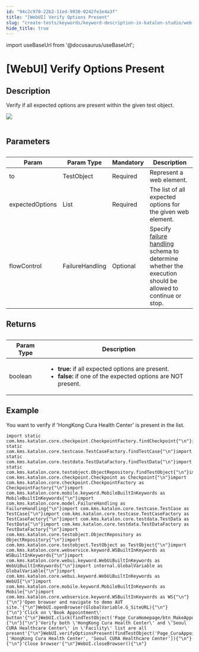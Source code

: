 ```yaml
---
id: "94c2c970-22b2-11ed-9930-0242fe3e4a3f"
title: "[WebUI] Verify Options Present"
slug: "create-tests/keywords/keyword-description-in-katalon-studio/web-ui-keywords/webui-verify-options-present"
hide_title: true
---
```

import useBaseUrl from '@docusaurus/useBaseUrl';


# <a id="id_0" class="anchor_top_offset"/><a id="ariaid-title1" class="anchor_top_offset"/>[WebUI] Verify Options Present


## <a id="id_0__id_1" class="anchor_top_offset"/>Description

              
<p xmlns="http://www.w3.org/1999/xhtml" className="p">Verify if all expected options are present within the given test   object.</p> 
      
<p xmlns="http://www.w3.org/1999/xhtml" className="p">   <img className="image" src={useBaseUrl("https://github.com/katalon-studio/docs-images/raw/master/katalon-studio/docs/webui-verify-options-present/label.jpg")} /><br /><br /> </p> 
      

## <a id="id_0__id_2" class="anchor_top_offset"/>Parameters

              
<table xmlns="http://www.w3.org/1999/xhtml" className="table anchor_top_offset" id="id_0__ec1e1248-d750-49f3-b79e-10988b1a54c9"><caption /><thead className="thead"><tr className><th className="entry anchor_top_offset" id="id_0__ec1e1248-d750-49f3-b79e-10988b1a54c9__entry__1">Param</th><th className="entry anchor_top_offset" id="id_0__ec1e1248-d750-49f3-b79e-10988b1a54c9__entry__2">Param Type</th><th className="entry anchor_top_offset" id="id_0__ec1e1248-d750-49f3-b79e-10988b1a54c9__entry__3">Mandatory</th><th className="entry anchor_top_offset" id="id_0__ec1e1248-d750-49f3-b79e-10988b1a54c9__entry__4">Description</th></tr></thead><tbody className="tbody"><tr className><td className="entry" headers="id_0__ec1e1248-d750-49f3-b79e-10988b1a54c9__entry__1 id_0__ec1e1248-d750-49f3-b79e-10988b1a54c9__entry__2 id_0__ec1e1248-d750-49f3-b79e-10988b1a54c9__entry__3 id_0__ec1e1248-d750-49f3-b79e-10988b1a54c9__entry__4 ">to</td><td className="entry" headers="id_0__ec1e1248-d750-49f3-b79e-10988b1a54c9__entry__1 id_0__ec1e1248-d750-49f3-b79e-10988b1a54c9__entry__2 id_0__ec1e1248-d750-49f3-b79e-10988b1a54c9__entry__3 id_0__ec1e1248-d750-49f3-b79e-10988b1a54c9__entry__4 ">TestObject</td><td className="entry" headers="id_0__ec1e1248-d750-49f3-b79e-10988b1a54c9__entry__1 id_0__ec1e1248-d750-49f3-b79e-10988b1a54c9__entry__2 id_0__ec1e1248-d750-49f3-b79e-10988b1a54c9__entry__3 id_0__ec1e1248-d750-49f3-b79e-10988b1a54c9__entry__4 ">Required</td><td className="entry" headers="id_0__ec1e1248-d750-49f3-b79e-10988b1a54c9__entry__1 id_0__ec1e1248-d750-49f3-b79e-10988b1a54c9__entry__2 id_0__ec1e1248-d750-49f3-b79e-10988b1a54c9__entry__3 id_0__ec1e1248-d750-49f3-b79e-10988b1a54c9__entry__4 ">Represent a web element.</td></tr><tr className><td className="entry" headers="id_0__ec1e1248-d750-49f3-b79e-10988b1a54c9__entry__1 id_0__ec1e1248-d750-49f3-b79e-10988b1a54c9__entry__2 id_0__ec1e1248-d750-49f3-b79e-10988b1a54c9__entry__3 id_0__ec1e1248-d750-49f3-b79e-10988b1a54c9__entry__4 ">expectedOptions</td><td className="entry" headers="id_0__ec1e1248-d750-49f3-b79e-10988b1a54c9__entry__1 id_0__ec1e1248-d750-49f3-b79e-10988b1a54c9__entry__2 id_0__ec1e1248-d750-49f3-b79e-10988b1a54c9__entry__3 id_0__ec1e1248-d750-49f3-b79e-10988b1a54c9__entry__4 ">List</td><td className="entry" headers="id_0__ec1e1248-d750-49f3-b79e-10988b1a54c9__entry__1 id_0__ec1e1248-d750-49f3-b79e-10988b1a54c9__entry__2 id_0__ec1e1248-d750-49f3-b79e-10988b1a54c9__entry__3 id_0__ec1e1248-d750-49f3-b79e-10988b1a54c9__entry__4 ">Required</td><td className="entry" headers="id_0__ec1e1248-d750-49f3-b79e-10988b1a54c9__entry__1 id_0__ec1e1248-d750-49f3-b79e-10988b1a54c9__entry__2 id_0__ec1e1248-d750-49f3-b79e-10988b1a54c9__entry__3 id_0__ec1e1248-d750-49f3-b79e-10988b1a54c9__entry__4 ">The list of all expected options for the given web         element.</td></tr><tr className><td className="entry" headers="id_0__ec1e1248-d750-49f3-b79e-10988b1a54c9__entry__1 id_0__ec1e1248-d750-49f3-b79e-10988b1a54c9__entry__2 id_0__ec1e1248-d750-49f3-b79e-10988b1a54c9__entry__3 id_0__ec1e1248-d750-49f3-b79e-10988b1a54c9__entry__4 ">flowControl</td><td className="entry" headers="id_0__ec1e1248-d750-49f3-b79e-10988b1a54c9__entry__1 id_0__ec1e1248-d750-49f3-b79e-10988b1a54c9__entry__2 id_0__ec1e1248-d750-49f3-b79e-10988b1a54c9__entry__3 id_0__ec1e1248-d750-49f3-b79e-10988b1a54c9__entry__4 ">FailureHandling</td><td className="entry" headers="id_0__ec1e1248-d750-49f3-b79e-10988b1a54c9__entry__1 id_0__ec1e1248-d750-49f3-b79e-10988b1a54c9__entry__2 id_0__ec1e1248-d750-49f3-b79e-10988b1a54c9__entry__3 id_0__ec1e1248-d750-49f3-b79e-10988b1a54c9__entry__4 ">Optional</td><td className="entry" headers="id_0__ec1e1248-d750-49f3-b79e-10988b1a54c9__entry__1 id_0__ec1e1248-d750-49f3-b79e-10988b1a54c9__entry__2 id_0__ec1e1248-d750-49f3-b79e-10988b1a54c9__entry__3 id_0__ec1e1248-d750-49f3-b79e-10988b1a54c9__entry__4 ">Specify <a className="xref" href="/docs/maintain/configure-failure-handling-settings-in-katalon-studio">failure handling</a> schema to         determine whether the execution should be allowed to continue or         stop.</td></tr></tbody></table> 
      

## <a id="id_0__id_3" class="anchor_top_offset"/>Returns

              
<table xmlns="http://www.w3.org/1999/xhtml" className="table anchor_top_offset" id="id_0__7b6bcec1-0644-403d-b3db-8c4dc5776f65"><caption /><thead className="thead"><tr className><th className="entry anchor_top_offset" id="id_0__7b6bcec1-0644-403d-b3db-8c4dc5776f65__entry__1">Param Type</th><th className="entry anchor_top_offset" id="id_0__7b6bcec1-0644-403d-b3db-8c4dc5776f65__entry__2">Description</th></tr></thead><tbody className="tbody"><tr className><td className="entry" headers="id_0__7b6bcec1-0644-403d-b3db-8c4dc5776f65__entry__1 id_0__7b6bcec1-0644-403d-b3db-8c4dc5776f65__entry__2 ">boolean</td><td className="entry" headers="id_0__7b6bcec1-0644-403d-b3db-8c4dc5776f65__entry__1 id_0__7b6bcec1-0644-403d-b3db-8c4dc5776f65__entry__2 ">         <ul className="ul"><li className="li">             <strong className="ph b">true:</strong> if all expected options are             present.</li><li className="li">             <strong className="ph b">false:</strong> if one of the expected options are             NOT present.</li></ul>       </td></tr></tbody></table> 
      

## <a id="id_0__id_4" class="anchor_top_offset"/>Example

              
<p xmlns="http://www.w3.org/1999/xhtml" className="p">You want to verify if 'HongKong Cura Health Center' is present   in the list.</p> 
              
<pre xmlns="http://www.w3.org/1999/xhtml" className="pre codeblock"><code>import static com.kms.katalon.core.checkpoint.CheckpointFactory.findCheckpoint{"\n"}import static com.kms.katalon.core.testcase.TestCaseFactory.findTestCase{"\n"}import static com.kms.katalon.core.testdata.TestDataFactory.findTestData{"\n"}import static com.kms.katalon.core.testobject.ObjectRepository.findTestObject{"\n"}import com.kms.katalon.core.checkpoint.Checkpoint as Checkpoint{"\n"}import com.kms.katalon.core.checkpoint.CheckpointFactory as CheckpointFactory{"\n"}import com.kms.katalon.core.mobile.keyword.MobileBuiltInKeywords as MobileBuiltInKeywords{"\n"}import com.kms.katalon.core.model.FailureHandling as FailureHandling{"\n"}import com.kms.katalon.core.testcase.TestCase as TestCase{"\n"}import com.kms.katalon.core.testcase.TestCaseFactory as TestCaseFactory{"\n"}import com.kms.katalon.core.testdata.TestData as TestData{"\n"}import com.kms.katalon.core.testdata.TestDataFactory as TestDataFactory{"\n"}import com.kms.katalon.core.testobject.ObjectRepository as ObjectRepository{"\n"}import com.kms.katalon.core.testobject.TestObject as TestObject{"\n"}import com.kms.katalon.core.webservice.keyword.WSBuiltInKeywords as WSBuiltInKeywords{"\n"}import com.kms.katalon.core.webui.keyword.WebUiBuiltInKeywords as WebUiBuiltInKeywords{"\n"}import internal.GlobalVariable as GlobalVariable{"\n"}import com.kms.katalon.core.webui.keyword.WebUiBuiltInKeywords as WebUI{"\n"}import com.kms.katalon.core.mobile.keyword.MobileBuiltInKeywords as Mobile{"\n"}import com.kms.katalon.core.webservice.keyword.WSBuiltInKeywords as WS{"\n"}{"\n"}'Open browser and navigate to demo AUT site.'{"\n"}WebUI.openBrowser(GlobalVariable.G_SiteURL){"\n"}{"\n"}'Click on \'Book Appointment\' button'{"\n"}WebUI.click(findTestObject('Page_CuraHomepage/btn_MakeAppointment')){"\n"}{"\n"}'Verify both \'HongKong Cura Health Center\' and \'Seoul CURA Healthcare Center\' in \'Facility\' list are all present'{"\n"}WebUI.verifyOptionsPresent(findTestObject('Page_CuraAppointment/lst_Facility'), ['HongKong Cura Health Center', 'Seoul CURA Healthcare Center']){"\n"}{"\n"}'Close browser'{"\n"}WebUI.closeBrowser(){"\n"}</code></pre> 
            

